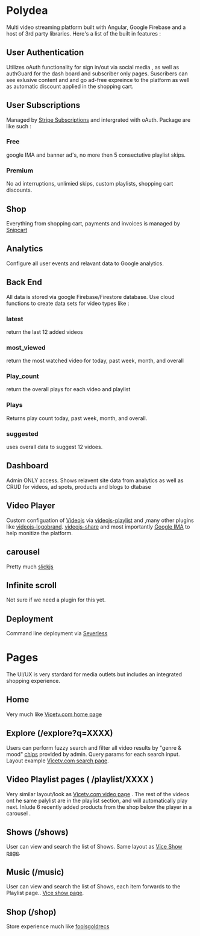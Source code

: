 # Polydea
Multi video streaming platform built with Angular, Google Firebase and a host of 3rd party libraries. Here's a list of the built in features :

## User Authentication
Utilizes oAuth functionality  for sign in/out via social media ,  as well as authGuard for the dash board and subscriber only pages. Suscribers can see exlusive content and and go ad-free expreince to the platform as well as automatic discount applied in the shopping cart. 

## User Subscriptions
Managed by [Stripe Subscriptions](https://github.com/stripe-samples/set-up-subscriptions) and intergrated with oAuth. Package are like such :

### Free
google IMA and banner ad's, no more then 5 consectutive playlist skips. 

### Premium 
No ad interruptions, unlimied skips, custom playlists, shopping cart discounts.

## Shop
Everything from shopping cart, payments and invoices is managed by [Snipcart](https://github.com/snipcart) 

## Analytics
Configure all user events and relavant data to Google analytics.

## Back End
All data is stored via google Firebase/Firestore database. Use cloud functions to create data sets for video types like :
### latest
return the last 12 added  videos
### most_viewed
return the most watched video for today, past week, month, and overall
### Play_count
return  the overall plays for each video and playlist
### Plays
Returns play count today, past week, month, and overall.
### suggested
uses overall data to suggest 12 vidoes. 

## Dashboard
Admin ONLY access. Shows relavent site data from analytics as well as CRUD for videos, ad spots, products and  blogs to dtabase 

## Video Player
Custom configuation of [Videojs](https://github.com/videojs) via [videojs-playlist](https://github.com/brightcove/videojs-playlist) and ,many other plugins like [videojs-logobrand](https://github.com/Mewte/videojs-logobrand). [videojs-share](https://github.com/mkhazov/videojs-share) and most importantly [Google IMA](https://github.com/googleads/videojs-ima) to help monitize the platform.

## carousel
Pretty much [slickjs](https://github.com/kenwheeler/slick/) 

## Infinite scroll
Not sure if we need a plugin for this yet. 

## Deployment
Command line deployment via [Severless](https://github.com/serverless/serverless)

# Pages
The UI/UX is very stardard for media outlets but includes an integrated shopping experience.

## Home 
Very much like [Vicetv.com home page](https://www.vicetv.com/en_us)

## Explore (/explore?q=XXXX)
Users can perform fuzzy search and filter all video results by "genre & mood" [chips](https://material.angular.io/components/chips/overview) provided by admin. Query params for each search input. Layout example [Vicetv.com search page](https://www.vicetv.com/en_us/search?query=detroit&q=detroit). 

## Video Playlist pages ( /playlist/XXXX )
Very similar layout/look as [Vicetv.com video page](https://www.vicetv.com/en_us/video/wednesday-march-4-2020/5e4c0a59d11b9971890a3de5) . The rest of the videos ont he same palylist are in the playlist section, and will automatically play next. Inlude 6 recently added products from the shop below the player in a carousel . 

## Shows (/shows)
User can view and search the list of Shows. Same layout as [Vice Show page](https://www.vicetv.com/en_us/shows).

## Music (/music)
User can view and search the list of Shows, each item forwards to the Playlist page.. [Vice show page](https://www.vicetv.com/en_us/shows).

## Shop (/shop)
Store experience much like [foolsgoldrecs](https://store.foolsgoldrecs.com/)

